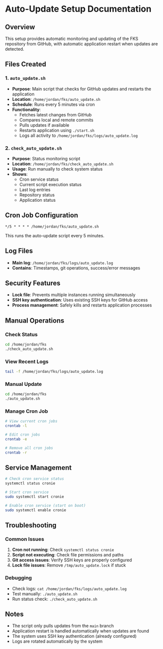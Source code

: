 # Auto-Update Setup Documentation

## Overview
This setup provides automatic monitoring and updating of the FKS repository from GitHub, with automatic application restart when updates are detected.

## Files Created

### 1. `auto_update.sh`
- **Purpose**: Main script that checks for GitHub updates and restarts the application
- **Location**: `/home/jordan/fks/auto_update.sh`
- **Schedule**: Runs every 5 minutes via cron
- **Functionality**:
  - Fetches latest changes from GitHub
  - Compares local and remote commits
  - Pulls updates if available
  - Restarts application using `./start.sh`
  - Logs all activity to `/home/jordan/fks/logs/auto_update.log`

### 2. `check_auto_update.sh`
- **Purpose**: Status monitoring script
- **Location**: `/home/jordan/fks/check_auto_update.sh`
- **Usage**: Run manually to check system status
- **Shows**:
  - Cron service status
  - Current script execution status
  - Last log entries
  - Repository status
  - Application status

## Cron Job Configuration
```
*/5 * * * * /home/jordan/fks/auto_update.sh
```
This runs the auto-update script every 5 minutes.

## Log Files
- **Main log**: `/home/jordan/fks/logs/auto_update.log`
- **Contains**: Timestamps, git operations, success/error messages

## Security Features
- **Lock file**: Prevents multiple instances running simultaneously
- **SSH key authentication**: Uses existing SSH keys for GitHub access
- **Process management**: Safely kills and restarts application processes

## Manual Operations

### Check Status
```bash
cd /home/jordan/fks
./check_auto_update.sh
```

### View Recent Logs
```bash
tail -f /home/jordan/fks/logs/auto_update.log
```

### Manual Update
```bash
cd /home/jordan/fks
./auto_update.sh
```

### Manage Cron Job
```bash
# View current cron jobs
crontab -l

# Edit cron jobs
crontab -e

# Remove all cron jobs
crontab -r
```

## Service Management
```bash
# Check cron service status
systemctl status cronie

# Start cron service
sudo systemctl start cronie

# Enable cron service (start on boot)
sudo systemctl enable cronie
```

## Troubleshooting

### Common Issues
1. **Cron not running**: Check `systemctl status cronie`
2. **Script not executing**: Check file permissions and paths
3. **Git access issues**: Verify SSH keys are properly configured
4. **Lock file issues**: Remove `/tmp/auto_update.lock` if stuck

### Debugging
- Check logs: `cat /home/jordan/fks/logs/auto_update.log`
- Test manually: `./auto_update.sh`
- Run status check: `./check_auto_update.sh`

## Notes
- The script only pulls updates from the `main` branch
- Application restart is handled automatically when updates are found
- The system uses SSH key authentication (already configured)
- Logs are rotated automatically by the system
